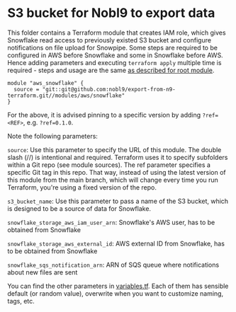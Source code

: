 # S3 bucket for Nobl9 to export data

This folder contains a Terraform module that creates IAM role, which gives Snowflake read access to previously existed
S3 bucket and configure notifications on file upload for Snowpipe. Some steps are required to be configured in AWS
before Snowflake and some in Snowflake before AWS. Hence adding parameters and executing `terraform apply` multiple time
is required - steps and usage are the same [as described for root module](../../../README.md###Snowflake).

```hcl
module "aws_snowflake" {
  source = "git::git@github.com:nobl9/export-from-n9-terraform.git//modules/aws/snowflake"
}
```

For the above, it is advised pinning to a specific version by adding `?ref=<REF>`, e.g. `?ref=0.1.0`.

Note the following parameters:

`source`: Use this parameter to specify the URL of this module. The double slash (//) is intentional and required.
Terraform uses it to specify subfolders within a Git repo (see module sources). The ref parameter specifies a specific
Git tag in this repo. That way, instead of using the latest version of this module from the main branch, which will
change every time you run Terraform, you're using a fixed version of the repo.

`s3_bucket_name`: Use this parameter to pass a name of the S3 bucket, which is designed to be a source of data for Snowflake.

`snowflake_storage_aws_iam_user_arn`: Snowflake's AWS user, has to be obtained from Snowflake

`snowflake_storage_aws_external_id`:  AWS external ID from Snowflake, has to be obtained from Snowflake

`snowflake_sqs_notification_arn`: ARN of SQS queue where notifications about new files are sent

You can find the other parameters in [variables.tf](./variables.tf). Each of them has sensible default (or random value),
overwrite when you want to customize naming, tags, etc.

